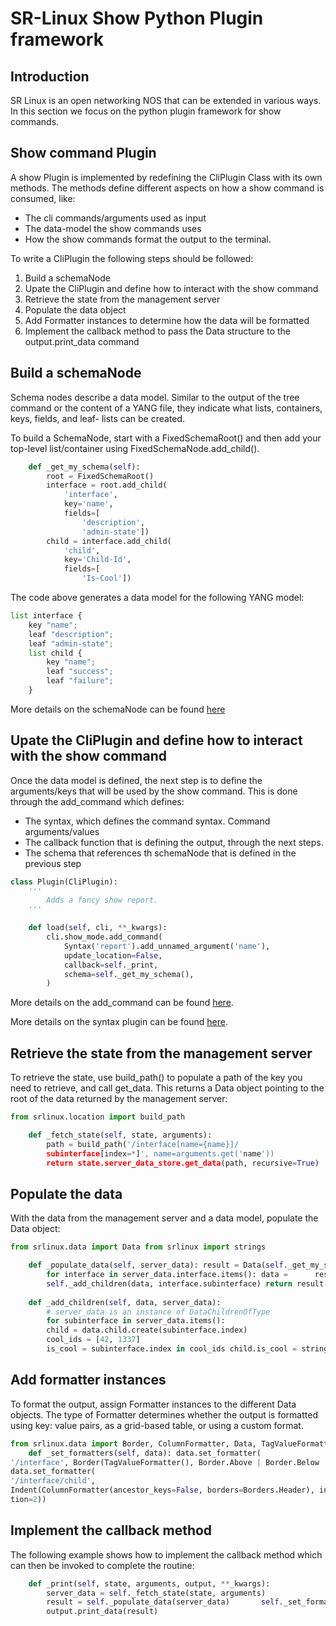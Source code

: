 # SR-Linux Show Python Plugin framework

## Introduction

SR Linux is an open networking NOS that can be extended in various ways. In this section we focus on the python plugin framework for show commands.

## Show command Plugin

A show Plugin is implemented by redefining the CliPlugin Class with its own methods. The methods define different aspects on how a show command is consumed, like:

*  The cli commands/arguments used as input
*  The data-model the show commands uses
*  How the show commands format the output to the terminal.

To write a CliPlugin the following steps should be followed:

1. Build a schemaNode
2. Upate the CliPlugin and define how to interact with the show command
3. Retrieve the state from the management server
4. Populate the data object 
5. Add Formatter instances to determine how the data will be formatted
6. Implement the callback method to pass the Data structure to the output.print_data command

## Build a schemaNode

Schema nodes describe a data model. Similar to the output of the tree command or the content of a YANG file, they indicate what lists, containers, keys, fields, and leaf- lists can be created.

To build a SchemaNode, start with a FixedSchemaRoot() and then add your top-level list/container using FixedSchemaNode.add_child().

```python
	def _get_my_schema(self):
		root = FixedSchemaRoot() 
		interface = root.add_child(
			'interface',
			key='name',
			fields=[
				'description', 
				'admin-state'])
		child = interface.add_child(
			'child', 
			key='Child-Id', 
			fields=[
				'Is-Cool'])
```

The code above generates a data model for the following YANG model:

```python
list interface {
	key "name";
	leaf "description";
	leaf "admin-state";
	list child {
		key "name";
		leaf "success";
		leaf "failure";
	}
```

More details on the schemaNode can be found [here](schemanode.md)

## Upate the CliPlugin and define how to interact with the show command

Once the data model is defined, the next step is to define the arguments/keys that will be used by the show command. This is done through the add_command which defines:
- The syntax, which defines the command syntax. Command arguments/values
- The callback function that is defining the output, through the next steps.
- The schema that references th  schemaNode that is defined in the previous step 

```python
class Plugin(CliPlugin): 
	'''
		Adds a fancy show report. 
	'''

	def load(self, cli, **_kwargs): 
		cli.show_mode.add_command(
			Syntax('report').add_unnamed_argument('name'), 
			update_location=False,
			callback=self._print, 
			schema=self._get_my_schema(),
		)
```

More details on the add_command can be found [here](command.md).

More details on the syntax plugin can be found [here](syntax.md).

## Retrieve the state from the management server

To retrieve the state, use build_path() to populate a path of the key you need to retrieve, and call get_data.
This returns a Data object pointing to the root of the data returned by the management server:

```python
from srlinux.location import build_path

	def _fetch_state(self, state, arguments):
		path = build_path('/interface[name={name}]/
		subinterface[index=*]', name=arguments.get('name'))
		return state.server_data_store.get_data(path, recursive=True)
```

## Populate the data

With the data from the management server and a data model, populate the Data object:

```python
from srlinux.data import Data from srlinux import strings

	def _populate_data(self, server_data): result = Data(self._get_my_schema())
		for interface in server_data.interface.items(): data = 		result.interface.create(interface.name) data.description = interface.description 		data.admin_state = interface.admin_state
		self._add_children(data, interface.subinterface) return result
	
	def _add_children(self, data, server_data):
		# server_data is an instance of DataChildrenOfType
		for subinterface in server_data.items():
		child = data.child.create(subinterface.index)
		cool_ids = [42, 1337]
		is_cool = subinterface.index in cool_ids child.is_cool = strings.bool_to_yes_no(is_cool)

```

## Add formatter instances

To format the output, assign Formatter instances to the different Data objects. The type of Formatter determines whether the output is formatted using key: value pairs, as a grid-based table, or using a custom format.

```python
from srlinux.data import Border, ColumnFormatter, Data, TagValueFormatter, Borders, Indent
	def _set_formatters(self, data): data.set_formatter(
'/interface', Border(TagValueFormatter(), Border.Above | Border.Below | Border.Between, '='))
data.set_formatter(
'/interface/child',
Indent(ColumnFormatter(ancestor_keys=False, borders=Borders.Header), indenta
tion=2))

```

## Implement the callback method

The following example shows how to implement the callback method which can then be invoked to complete the routine:

```python
	def _print(self, state, arguments, output, **_kwargs): 
		server_data = self._fetch_state(state, arguments) 
		result = self._populate_data(server_data) 		self._set_formatters(result) 
		output.print_data(result)
```